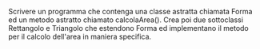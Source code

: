 Scrivere un programma che contenga una classe astratta chiamata Forma ed un metodo astratto chiamato calcolaArea().
Crea poi due sottoclassi Rettangolo e Triangolo che estendono Forma ed implementano il metodo per il calcolo dell'area in maniera specifica.
